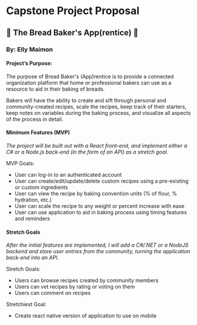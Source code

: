 # Capstone Project Proposal

## 🍞 The Bread Baker's App(rentice) 🍞

### By: Elly Maimon

#### Project’s Purpose:

The purpose of Bread Baker's (App)rentice is to provide a connected organization platform that home or professional bakers can use as a resource to aid in their baking of breads. 

Bakers will have the ability to create and sift through personal and community-created recipes, scale the recipes, keep track of their starters, keep notes on variables during the baking process, and visualize all aspects of the process in detail. 

#### Minimum Features (MVP)

*The project will be built out with a React front-end, and implement either a C# or a Node.js back-end (in the form of an API) as a stretch goal.*

MVP Goals:
* User can log-in to an authenticated account
* User can create/edit/update/delete custom recipes using a pre-existing or custom ingredients
* User can view the recipe by baking convention units (% of flour, % hydration, etc.)
* User can scale the recipe to any weight or percent increase with ease
* User can use application to aid in baking process using timing features and reminders

#### Stretch Goals

*After the initial features are implemented, I will add a C#/.NET or a NodeJS backend and store user entries from the community, turning the application back-end into an API.* 

Stretch Goals:
* Users can browse recipes created by community members
* Users can vet recipes by rating or voting on them
* Users can comment on recipes

Stretchiest Goal:
* Create react native version of application to use on mobile